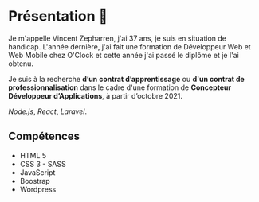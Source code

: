 # Présentation :mega:
Je m'appelle Vincent Zepharren, j'ai 37 ans, je suis en situation de handicap.
L'année dernière, j'ai fait une formation de Développeur Web et Web Mobile chez O'Clock et cette année j'ai passé le diplôme et je l'ai obtenu.

Je suis à la recherche **d’un contrat d’apprentissage** ou **d'un contrat de professionnalisation** dans le cadre
d'une formation de **Concepteur Développeur d’Applications**, à partir d’octobre 2021.

_Node.js_, _React_, _Laravel_.

## Compétences
- HTML 5
- CSS 3 - SASS
- JavaScript
- Boostrap
- Wordpress
